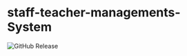 # staff-teacher-managements-System
![GitHub Release](https://img.shields.io/github/v/release/ID24-CMR/staff-teacher-managements-System)
